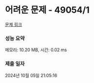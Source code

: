 # 어려운 문제 - 49054/1 

[문제 링크](https://level.goorm.io/exam/49054/%EC%96%B4%EB%A0%A4%EC%9A%B4-%EB%AC%B8%EC%A0%9C/quiz/1) 

### 성능 요약

메모리: 10.20 MB, 시간: 0.02 ms

### 제출 일자

2024년 10월 05일 21:05:16

